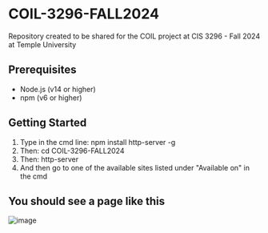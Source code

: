 # COIL-3296-FALL2024

Repository created to be shared for the COIL project at CIS 3296 - Fall 2024 at Temple University

## Prerequisites
- Node.js (v14 or higher)
- npm (v6 or higher)

## Getting Started
1. Type in the cmd line: npm install http-server -g
2. Then: cd COIL-3296-FALL2024
3. Then: http-server
4. And then go to one of the available sites listed under "Available on" in the cmd

## You should see a page like this
![image](https://github.com/user-attachments/assets/ab59765e-ffa2-45b5-ad4d-40fd0628bba9)
